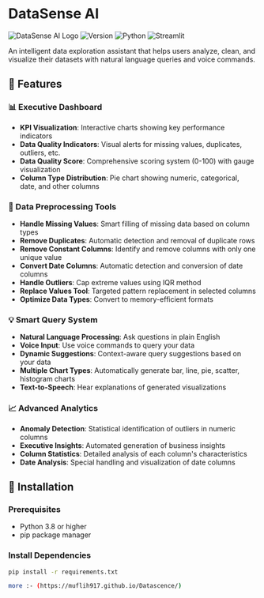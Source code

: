 # DataSense AI

![DataSense AI Logo](https://img.shields.io/badge/DataSense-AI-blue?style=for-the-badge&logo=data&logoColor=white)
![Version](https://img.shields.io/badge/version-3.0-green?style=for-the-badge)
![Python](https://img.shields.io/badge/python-3.8+-blue?style=for-the-badge)
![Streamlit](https://img.shields.io/badge/streamlit-1.28+-red?style=for-the-badge)

An intelligent data exploration assistant that helps users analyze, clean, and visualize their datasets with natural language queries and voice commands.

## 🌟 Features

### 📊 Executive Dashboard
- **KPI Visualization**: Interactive charts showing key performance indicators
- **Data Quality Indicators**: Visual alerts for missing values, duplicates, outliers, etc.
- **Data Quality Score**: Comprehensive scoring system (0-100) with gauge visualization
- **Column Type Distribution**: Pie chart showing numeric, categorical, date, and other columns

### 🔧 Data Preprocessing Tools
- **Handle Missing Values**: Smart filling of missing data based on column types
- **Remove Duplicates**: Automatic detection and removal of duplicate rows
- **Remove Constant Columns**: Identify and remove columns with only one unique value
- **Convert Date Columns**: Automatic detection and conversion of date columns
- **Handle Outliers**: Cap extreme values using IQR method
- **Replace Values Tool**: Targeted pattern replacement in selected columns
- **Optimize Data Types**: Convert to memory-efficient formats

### 💡 Smart Query System
- **Natural Language Processing**: Ask questions in plain English
- **Voice Input**: Use voice commands to query your data
- **Dynamic Suggestions**: Context-aware query suggestions based on your data
- **Multiple Chart Types**: Automatically generate bar, line, pie, scatter, histogram charts
- **Text-to-Speech**: Hear explanations of generated visualizations

### 📈 Advanced Analytics
- **Anomaly Detection**: Statistical identification of outliers in numeric columns
- **Executive Insights**: Automated generation of business insights
- **Column Statistics**: Detailed analysis of each column's characteristics
- **Date Analysis**: Special handling and visualization of date columns

## 🚀 Installation

### Prerequisites
- Python 3.8 or higher
- pip package manager

### Install Dependencies
```bash
pip install -r requirements.txt

more :- (https://muflih917.github.io/Datascence/)



